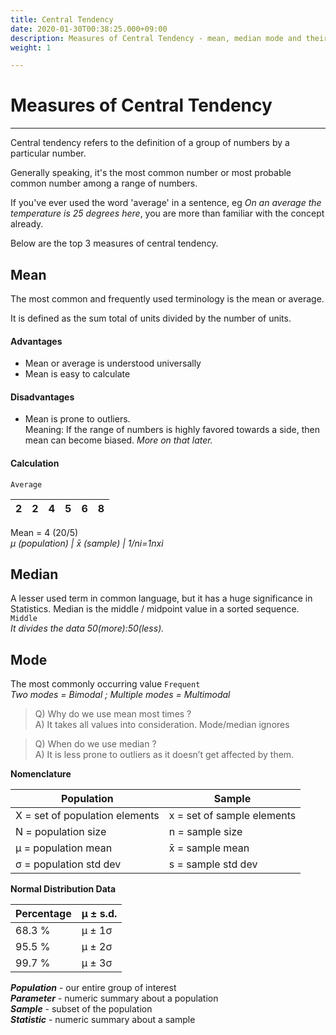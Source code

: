 ```yaml
---
title: Central Tendency
date: 2020-01-30T00:38:25.000+09:00
description: Measures of Central Tendency - mean, median mode and their formula
weight: 1

---
```

# Measures of Central Tendency

***

Central tendency refers to the definition of a group of numbers by a particular number.

Generally speaking, it's the most common number or most probable common number among a range of numbers.

If you've ever used the word 'average' in a sentence, eg _On an average the temperature is 25 degrees here_, you are more than familiar with the concept already.

Below are the top 3 measures of central tendency.

## Mean

The most common and frequently used terminology is the mean or average.

It is defined as the sum total of units divided by the number of units.

#### Advantages

* Mean or average is understood universally
* Mean is easy to calculate

#### Disadvantages

* Mean is prone to outliers.  
  Meaning:  If the range of numbers is highly favored towards a side, then mean  can become biased. _More on that later._

#### Calculation

`Average`

| 2 | 2 | 4 | 5 | 6 | 8 |  
|---|---|---|---|---|---|

Mean = 4 (20/5)  
_μ  (population) | x̄  (sample) | 1/ni=1nxi_

## Median

A lesser used term in common language, but it has a huge significance in Statistics. Median is the middle / midpoint value in a sorted sequence. `Middle`  
_It divides the data 50(more):50(less)._

## Mode

The most commonly occurring value `Frequent`  
_Two modes = Bimodal ; Multiple modes = Multimodal_

> Q) Why do we use mean most times ?  
> A) It takes all values into consideration. Mode/median ignores

> Q) When do we use median ?  
> A) It is less prone to outliers as it doesn’t get affected by them.

**Nomenclature**

| Population | Sample |
| --- | --- |
| X = set of population elements | x = set of sample elements |
| N = population size | n = sample size |
| μ = population mean | x̄ = sample mean |
| σ = population std dev | s = sample std dev |

**Normal Distribution Data**

| Percentage | μ ± s.d. |
| --- | --- |
| 68.3 % | μ ± 1σ |
| 95.5 % | μ ± 2σ |
| 99.7 % | μ ± 3σ |

**_Population_** - our entire group of interest  
**_Parameter_** - numeric summary about a population  
**_Sample_** - subset of the population  
**_Statistic_** - numeric summary about a sample